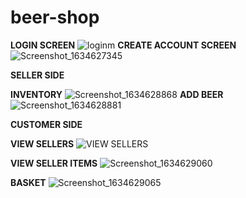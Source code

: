 # beer-shop
**LOGIN SCREEN**
![loginm](https://user-images.githubusercontent.com/75265195/137866101-84856542-35b2-4575-bd99-dac96fae028a.png)
**CREATE ACCOUNT SCREEN**
![Screenshot_1634627345](https://user-images.githubusercontent.com/75265195/137866116-ec495b6e-c9d8-4521-84d6-adc44a756fdb.png)

**SELLER SIDE**

**INVENTORY**
![Screenshot_1634628868](https://user-images.githubusercontent.com/75265195/137866142-c4c47b51-cdca-4543-ba59-07ceb0647a24.png)
**ADD BEER**
![Screenshot_1634628881](https://user-images.githubusercontent.com/75265195/137866148-5af6f874-fd3c-4518-8a78-72aac067adc5.png)

**CUSTOMER SIDE**

**VIEW SELLERS**
![VIEW SELLERS](https://user-images.githubusercontent.com/75265195/137866715-86d070e9-2726-4d7b-b095-ecade8f1ae63.png)

**VIEW SELLER ITEMS**
![Screenshot_1634629060](https://user-images.githubusercontent.com/75265195/137866268-97aff049-b110-45f8-b024-418976981b58.png)

**BASKET**
![Screenshot_1634629065](https://user-images.githubusercontent.com/75265195/137866274-a9582a88-ea9a-4f3e-b65f-11a7b5a3bd7c.png)

